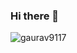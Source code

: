 ### Hi there 👋
<p align="left"> <img src="https://komarev.com/ghpvc/?username=gaurav9117&label=Profile%20views&color=0e75b6&style=flat" alt="gaurav9117" /> </p>
<!--
**gaurav9117/gaurav9117** is a ✨ _special_ ✨ repository because its `README.md` (this file) appears on your GitHub profile.

Here are some ideas to get you started:

- 🔭 I’m currently working on ...
- 🌱 I’m currently learning ...
- 👯 I’m looking to collaborate on ...
- 🤔 I’m looking for help with ...
- 💬 Ask me about ...
- 📫 How to reach me: ...
- 😄 Pronouns: ...
- ⚡ Fun fact: ...
-->
